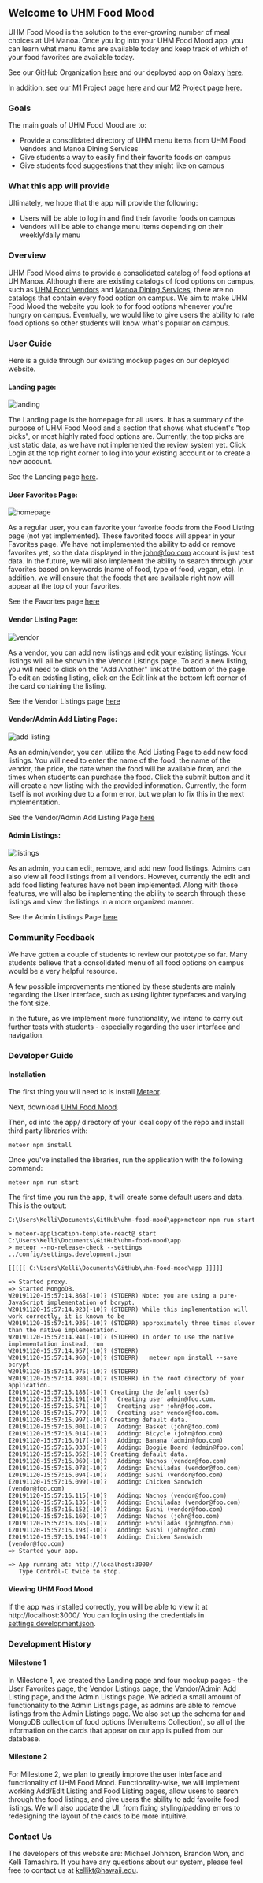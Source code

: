 ## Welcome to UHM Food Mood

UHM Food Mood is the solution to the ever-growing number of meal choices at UH Manoa. Once you log into your UHM Food Mood app, you can learn what menu items are available today and keep track of which of your food favorites are available today.

See our GitHub Organization <a href = "https://github.com/uhm-food-mood">here</a> and our deployed app on Galaxy <a href = "http://uhmfoodmood.meteorapp.com/#/">here</a>. 

In addition, see our M1 Project page <a href = "https://github.com/orgs/uhm-food-mood/projects/1">here</a> and our M2 Project page <a href = "https://github.com/orgs/uhm-food-mood/projects/2">here</a>.

### Goals

The main goals of UHM Food Mood are to:
- Provide a consolidated directory of UHM menu items from UHM Food Vendors and Manoa Dining Services
- Give students a way to easily find their favorite foods on campus
- Give students food suggestions that they might like on campus

### What this app will provide

Ultimately, we hope that the app will provide the following:
- Users will be able to log in and find their favorite foods on campus
- Vendors will be able to change menu items depending on their weekly/daily menu

### Overview

UHM Food Mood aims to provide a consolidated catalog of food options at UH Manoa. Although there are existing catalogs of food options on campus, such as <a href = "http://manoa.hawaii.edu/food/">UHM Food Vendors</a> and <a href = "https://uhm.sodexomyway.com/">Manoa Dining Services</a>, there are no catalogs that contain every food option on campus. We aim to make UHM Food Mood the website you look to for food options whenever you're hungry on campus. Eventually, we would like to give users the ability to rate food options so other students will know what's popular on campus.

### User Guide

Here is a guide through our existing mockup pages on our deployed website.

#### Landing page:
![landing](images/Landing.png)

The Landing page is the homepage for all users. It has a summary of the purpose of UHM Food Mood and a section that shows what student's "top picks", or most highly rated food options are. Currently, the top picks are just static data, as we have not implemented the review system yet. Click Login at the top right corner to log into your existing account or to create a new account.

See the Landing page <a href = "http://uhmfoodmood.meteorapp.com/#/">here</a>.

#### User Favorites Page:
![homepage](images/UserFavorites.PNG)

As a regular user, you can favorite your favorite foods from the Food Listing page (not yet implemented). These favorited foods will appear in your Favorites page. We have not implemented the ability to add or remove favorites yet, so the data displayed in the john@foo.com account is just test data. In the future, we will also implement the ability to search through your favorites based on keywords (name of food, type of food, vegan, etc). In addition, we will ensure that the foods that are available right now will appear at the top of your favorites.

See the Favorites page <a href = "http://uhmfoodmood.meteorapp.com/#/list">here</a>

#### Vendor Listing Page:
![vendor](images/Vendor.png)

As a vendor, you can add new listings and edit your existing listings. Your listings will all be shown in the Vendor Listings page. To add a new listing, you will need to click on the "Add Another" link at the bottom of the page. To edit an existing listing, click on the Edit link at the bottom left corner of the card containing the listing.

See the Vendor Listings page <a href = "http://uhmfoodmood.meteorapp.com/#/vendor">here</a>

#### Vendor/Admin Add Listing Page:

![add listing](images/AddForm.PNG)

As an admin/vendor, you can utilize the Add Listing Page to add new food listings. You will need to enter the name of the food, the name of the vendor, the price, the date when the food will be available from, and the times when students can purchase the food. Click the submit button and it will create a new listing with the provided information. Currently, the form itself is not working due to a form error, but we plan to fix this in the next implementation.

See the Vendor/Admin Add Listing Page <a href = "http://uhmfoodmood.meteorapp.com/#/add/">here</a>

#### Admin Listings:
![listings](images/Admin.PNG)

As an admin, you can edit, remove, and add new food listings. Admins can also view all food listings from all vendors. However, currently the edit and add food listing features have not been implemented. Along with those features, we will also be implementing the ability to search through these listings and view the listings in a more organized manner.

See the Admin Listings Page <a href = "http://uhmfoodmood.meteorapp.com/#/admin">here</a>

### Community Feedback

We have gotten a couple of students to review our prototype so far. Many students believe that a consolidated menu of all food options on campus would be a very helpful resource. 

A few possible improvements mentioned by these students are mainly regarding the User Interface, such as using lighter typefaces and varying the font size.

In the future, as we implement more functionality, we intend to carry out further tests with students - especially regarding the user interface and navigation.

### Developer Guide

#### Installation
The first thing you will need to is install <a href="https://www.meteor.com/install">Meteor</a>. 

Next, download <a href="https://github.com/uhm-food-mood/uhm-food-mood">UHM Food Mood</a>. 

Then, cd into the app/ directory of your local copy of the repo and install third party libraries with:
```
meteor npm install
```
Once you've installed the libraries, run the application with the following command:
```
meteor npm run start
```
The first time you run the app, it will create some default users and data. This is the output:
```
C:\Users\Kelli\Documents\GitHub\uhm-food-mood\app>meteor npm run start

> meteor-application-template-react@ start C:\Users\Kelli\Documents\GitHub\uhm-food-mood\app
> meteor --no-release-check --settings ../config/settings.development.json

[[[[[ C:\Users\Kelli\Documents\GitHub\uhm-food-mood\app ]]]]]

=> Started proxy.
=> Started MongoDB.
W20191120-15:57:14.868(-10)? (STDERR) Note: you are using a pure-JavaScript implementation of bcrypt.
W20191120-15:57:14.923(-10)? (STDERR) While this implementation will work correctly, it is known to be
W20191120-15:57:14.936(-10)? (STDERR) approximately three times slower than the native implementation.
W20191120-15:57:14.941(-10)? (STDERR) In order to use the native implementation instead, run
W20191120-15:57:14.957(-10)? (STDERR)
W20191120-15:57:14.960(-10)? (STDERR)   meteor npm install --save bcrypt
W20191120-15:57:14.975(-10)? (STDERR)
W20191120-15:57:14.980(-10)? (STDERR) in the root directory of your application.
I20191120-15:57:15.188(-10)? Creating the default user(s)
I20191120-15:57:15.191(-10)?   Creating user admin@foo.com.
I20191120-15:57:15.571(-10)?   Creating user john@foo.com.
I20191120-15:57:15.779(-10)?   Creating user vendor@foo.com.
I20191120-15:57:15.997(-10)? Creating default data.
I20191120-15:57:16.001(-10)?   Adding: Basket (john@foo.com)
I20191120-15:57:16.014(-10)?   Adding: Bicycle (john@foo.com)
I20191120-15:57:16.017(-10)?   Adding: Banana (admin@foo.com)
I20191120-15:57:16.033(-10)?   Adding: Boogie Board (admin@foo.com)
I20191120-15:57:16.052(-10)? Creating default data.
I20191120-15:57:16.069(-10)?   Adding: Nachos (vendor@foo.com)
I20191120-15:57:16.078(-10)?   Adding: Enchiladas (vendor@foo.com)
I20191120-15:57:16.094(-10)?   Adding: Sushi (vendor@foo.com)
I20191120-15:57:16.099(-10)?   Adding: Chicken Sandwich (vendor@foo.com)
I20191120-15:57:16.115(-10)?   Adding: Nachos (vendor@foo.com)
I20191120-15:57:16.135(-10)?   Adding: Enchiladas (vendor@foo.com)
I20191120-15:57:16.152(-10)?   Adding: Sushi (vendor@foo.com)
I20191120-15:57:16.169(-10)?   Adding: Nachos (john@foo.com)
I20191120-15:57:16.186(-10)?   Adding: Enchiladas (john@foo.com)
I20191120-15:57:16.193(-10)?   Adding: Sushi (john@foo.com)
I20191120-15:57:16.194(-10)?   Adding: Chicken Sandwich (vendor@foo.com)
=> Started your app.

=> App running at: http://localhost:3000/
   Type Control-C twice to stop.
```
#### Viewing UHM Food Mood
If the app was installed correctly, you will be able to view it at http://localhost:3000/. You can login using the credentials in <a href="https://github.com/uhm-food-mood/uhm-food-mood/blob/master/config/settings.development.json">settings.development.json</a>.
### Development History
#### Milestone 1
In Milestone 1, we created the Landing page and four mockup pages - the User Favorites page, the Vendor Listings page, the Vendor/Admin Add Listing page, and the Admin Listings page. We added a small amount of functionality to the Admin Listings page, as admins are able to remove listings from the Admin Listings page. We also set up the schema for and MongoDB collection of food options (MenuItems Collection), so all of the information on the cards that appear on our app is pulled from our database.
#### Milestone 2
For Milestone 2, we plan to greatly improve the user interface and  functionality of UHM Food Mood. Functionality-wise, we will implement working Add/Edit Listing and Food Listing pages, allow users to search through the food listings, and give users the ability to add favorite food listings. We will also update the UI, from fixing styling/padding errors to redesigning the layout of the cards to be more intuitive.
### Contact Us
The developers of this website are: Michael Johnson, Brandon Won, and Kelli Tamashiro. If you have any questions about our system, please feel free to contact us at kellikt@hawaii.edu.
